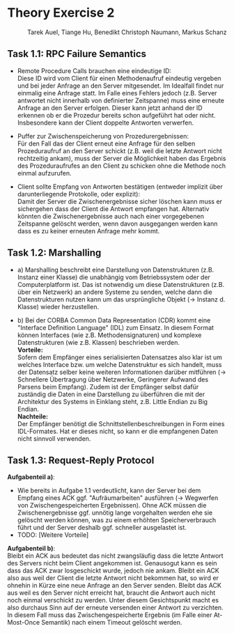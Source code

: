 # Theory Exercise 2

<p style="text-align: right">Tarek Auel, Tiange Hu, Benedikt Christoph Naumann, Markus Schanz</p>

## Task 1.1: RPC Failure Semantics
- Remote Procedure Calls brauchen eine eindeutige ID:  
Diese ID wird vom Client für einen Methodenaufruf eindeutig vergeben und bei jeder Anfrage an den Server mitgesendet. Im
Idealfall findet nur einmalig eine Anfrage statt. Im Falle eines Fehlers jedoch (z.B. Server antwortet nicht innerhalb
von definierter Zeitspanne) muss eine erneute Anfrage an den Server erfolgen. Dieser kann jetzt anhand der ID erkennen
ob er die Prozedur bereits schon aufgeführt hat oder nicht. Insbesondere kann der Client doppelte Antworten verwerfen.

- Puffer zur Zwischenspeicherung von Prozedurergebnissen:  
Für den Fall das der Client erneut eine Anfrage für den selben Prozeduraufruf an den Server schickt (z.B. weil die
letzte Antwort nicht rechtzeitig ankam), muss der Server die Möglichkeit haben das Ergebnis des Prozeduraufrufes an den
Client zu schicken ohne die Methode noch einmal aufzurufen.

- Client sollte Empfang von Antworten bestätigen (entweder implizit über darunterliegende Protokolle, oder explizit):  
Damit der Server die Zwischenergebnisse sicher löschen kann muss er sichergehen dass der Client die Antwort empfangen
hat. Alternativ könnten die Zwischenergebnisse auch nach einer vorgegebenen Zeitspanne gelöscht werden, wenn davon
ausgegangen werden kann dass es zu keiner erneuten Anfrage mehr kommt.

## Task 1.2: Marshalling
- a) Marshalling beschreibt eine Darstellung von Datenstrukturen (z.B. Instanz einer Klasse)  die unabhängig vom
Betriebssystem oder der Computerplatform ist. Das ist notwendig um diese Datenstrukturen (z.B. über ein Netzwerk) an
andere Systeme zu senden, welche dann die Datenstrukturen nutzen kann um das ursprüngliche Objekt (-> Instanz d. Klasse)
wieder herzustellen.

- b) Bei der CORBA Common Data Representation (CDR) kommt eine "Interface Definition Language" (IDL) zum Einsatz. In
diesem Format können Interfaces (wie z.B. Methodensignaturen) und komplexe Datenstrukturen (wie z.B. Klassen)
beschrieben werden.  
**Vorteile:**  
Sofern dem Empfänger eines serialisierten Datensatzes also klar ist um welches Interface bzw. um welche Datenstruktur es
sich handelt, muss der Datensatz selber keine weiteren Informationen darüber mitführen (-> Schnellere Übertragung über
Netzwerke, Geringerer Aufwand des Parsens beim Empfang). Zudem ist der Empfänger selbst dafür zuständig die Daten in
eine Darstellung zu überführen die mit der Architektur des Systems in Einklang steht, z.B. Little Endian zu Big Endian.  
**Nachteile:**  
Der Empfänger benötigt die Schnittstellenbeschreibungen in Form eines IDL-Formates. Hat er dieses nicht, so kann er die
empfangenen Daten nicht sinnvoll verwenden.

## Task 1.3: Request-Reply Protocol
**Aufgabenteil a)**:  
* Wie bereits in Aufgabe 1.1 verdeutlicht, kann der Server bei dem Empfang eines ACK ggf. "Aufräumarbeiten" ausführen
(-> Wegwerfen von Zwischengespeicherten Ergebnissen). Ohne ACK müssen die Zwischenergebnisse ggf. unnötig lange
vorgehalten werden ehe sie gelöscht werden können, was zu einem erhöhten Speicherverbrauch führt und der Server deshalb
ggf. schneller ausgelastet ist.
* TODO: [Weitere Vorteile]

**Aufgabenteil b)**:  
Bleibt ein ACK aus bedeutet das nicht zwangsläufig dass die letzte Antwort des Servers nicht beim Client angekommen ist.
Genausogut kann es sein dass das ACK zwar losgeschickt wurde, jedoch nie ankam. Bleibt ein ACK also aus weil der Client
die letzte Antwort nicht bekommen hat, so wird er ohnehin in Kürze eine neue Anfrage an den Server senden. Bleibt das
ACK aus weil es den Server nicht erreicht hat, braucht die Antwort auch nicht noch einmal verschickt zu werden. Unter
diesem Gesichtspunkt macht es also durchaus Sinn auf der erneute versenden einer Antwort zu verzichten. In diesem Fall
muss das Zwischengespeicherte Ergebnis (im Falle einer At-Most-Once Semantik) nach einem Timeout gelöscht werden.
